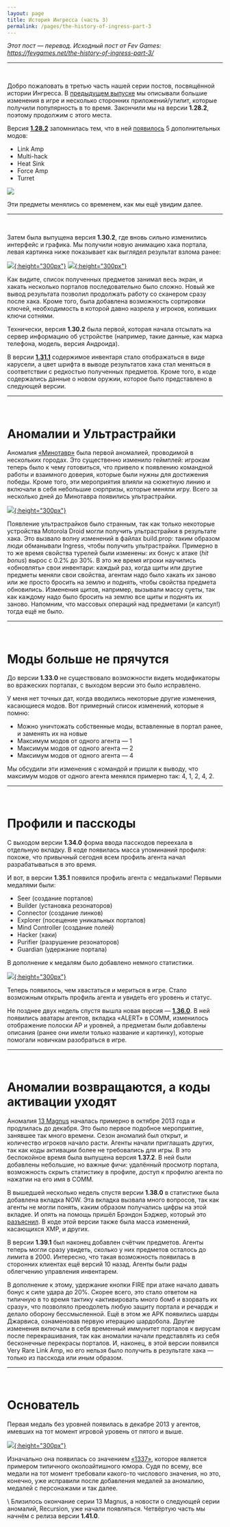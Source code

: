 ```yaml
---
layout: page
title: История Ингресса (часть 3)
permalink: /pages/the-history-of-ingress-part-3
---
```


_Этот пост — перевод. Исходный пост от Fev Games: <https://fevgames.net/the-history-of-ingress-part-3/>_

---
<br />

Добро пожаловать в третью часть нашей серии постов, посвящённой истории Ингресса. В [предыдущем выпуске](/pages/the-history-of-ingress-part-3) мы описывали большие изменения в игре и несколько сторонних приложений/утилит, которые получили популярность в то время. Закончили мы на версии **1.28.2**, поэтому продолжим с этого места.

Версия [**1.28.2**](https://plus.google.com/+Ingress/posts/QkvYjsStnRX) запомнилась тем, что в ней [появилось](https://plus.google.com/+Ingress/posts/DfFfnsCG5qb) 5 дополнительных модов:

* Link Amp
* Multi-hack
* Heat Sink
* Force Amp
* Turret

[![](https://fevgames.net/wp-content/uploads/2016/03/ingressmods5.jpg)](https://fevgames.net/wp-content/uploads/2016/03/ingressmods5.jpg)

Эти предметы менялись со временем, как мы ещё увидим далее.

---
<br />

Затем была выпущена версия **1.30.2**, где вновь сильно изменились интерфейс и графика. Мы получили новую анимацию хака портала, левая картинка ниже показывает как выглядел результат взлома ранее:

[![](https://fevgames.net/wp-content/uploads/2016/03/old-hack-screen-modal.png){:height="300px"}](https://fevgames.net/wp-content/uploads/2016/03/old-hack-screen-modal.png)
[![](https://fevgames.net/wp-content/uploads/2016/03/new-item-hack-e1458823351416.png){:height="300px"}](https://fevgames.net/wp-content/uploads/2016/03/new-item-hack-e1458823351416.png)
 
Как видите, список полученных предметов занимал весь экран, и хакать несколько порталов последовательно было сложно. Новый же вывод результата позволил продолжать работу со сканером сразу после хака. Кроме того, была добавлена возможность сортировки ключей, необходимость в которой давно назрела у игроков, копивших ключи сотнями.

Технически, версия **1.30.2** была первой, которая начала отсылать на сервер информацию об устройстве (например, такие данные, как марка телефона, модель, версия Андроида).

В версии [**1.31.1**](https://plus.google.com/+Ingress/posts/f4N4hQCpRrG) содержимое инвентаря стало отображаться в виде карусели, а цвет шрифта в выводе результатов хака стал меняться в соответствии с редкостью полученных предметов. Кроме того, в коде содержались данные о новом оружии, которое было представлено в следующей версии.

---
<br />

# Аномалии и Ультрастрайки

Аномалия [«Минотавр»](https://plus.google.com/+Ingress/posts/4EpjjbR3tQE) была первой аномалией, проводимой в нескольких городах. Это существенно изменило геймплей: игрокам теперь было к чему готовиться, что привело к появлению командной работы и взаимного доверия, которые были нужны для достижения победы. Кроме того, эти мероприятия влияли на сюжетную линию и включали в себя небольшие сюрпризы, которые меняли игру. Всего за несколько дней до Минотавра появились ультрастрайки.

[![](https://fevgames.net/wp-content/uploads/2016/03/ulta-strike-e1458824499655.png){:height="300px"}](https://fevgames.net/wp-content/uploads/2016/03/ulta-strike-e1458824499655.png)

Появление ультрастрайков было странным, так как только некоторые устройства Motorola Droid могли получить ультрастрайки в результате хака. Это вызвало волну изменений в файлах build.prop: таким образом люди обманывали Ingress, чтобы получить ультрастрайки. Примерно в то же время свойства турелей были изменены: их бонус к атаке (_hit bonus_) вырос с 0.2% до 30%. В это же время игроки научились «обновлять» свои инвентари: каждый раз, когда щиты или другие предметы меняли свои свойства, агентам надо было хакать их заново или же просто бросить на землю и поднять, чтобы свойства предмета обновились. Изменения щитов, например, вызывали массу суеты, так как каждому надо было бросить на землю все щиты и поднять их заново. Напомним, что массовых операций над предметами (и капсул!) тогда ещё не было.

---
<br />

# Моды больше не прячутся

До версии **1.33.0** не существовало возможности видеть модификаторы во вражеских порталах, с выходом версии это было исправлено.

У меня нет точных дат, когда вводились некоторые другие изменения, касающиеся модов. Вот примерный список изменений, которые я помню:

* Можно уничтожать собственные моды, вставленные в портал ранее, и заменять их на новые
* Максимум модов от одного агента — 1
* Максимум модов от одного агента — 2
* Максимум модов от одного агента — 4

Мы обсудили эти изменения с командой и пришли к выводу, что максимум модов от одного агента менялся примерно так: 4, 1, 2, 4, 2.

---
<br />

# Профили и пасскоды

С выходом версии **1.34.0** форма ввода пасскодов переехала в отдельную вкладку. В коде появилась масса упоминаний профиля: похоже, что привычный сегодня всем профиль агента начал разрабатываться в это время.

И вот, в версии **1.35.1** появился профиль агента с медальками! Первыми медалями были:

* Seer (создание порталов)
* Builder (установка резонаторов)
* Connector (создание линков)
* Explorer (посещение уникальных порталов)
* Mind Controller (создание полей)
* Hacker (хаки)
* Purifier (разрушение резонаторов)
* Guardian (удержание портала)

В дополнение к медалям было добавлено немного статистики.

[![](https://fevgames.net/wp-content/uploads/2016/03/IMG_20130912_133147.jpg){:height="300px"}](https://fevgames.net/wp-content/uploads/2016/03/IMG_20130912_133147.jpg)

Теперь появилось, чем хвастаться и мериться в игре. Стало возможным открыть профиль агента и увидеть его уровень и статус.

Не позднее двух недель спустя вышла новая версия — [**1.36.0**](https://plus.google.com/+Ingress/posts/KuqkfV3M12z). В ней появились аватары агентов, вкладка «ALERT» в COMM, изменилось отображение полоски AP и уровней, а предметам были добавлены описания (ранее они имели только название и картинку), которые помогали новичкам разобраться в игре.

---
<br />

# Аномалии возвращаются, а коды активации уходят

Аномалия [13 Magnus](http://www.androidcentral.com/niantic-kicks-global-ingress-event-13magnus) началась примерно в октябре 2013 года и продлилась до декабря. Это было первое подобное мероприятие, занявшее так много времени. Сезон аномалий был открыт, и количество игроков начало расти. Агенты начали приглашать других, так как коды активации более не требовались для игры. В это беспокойное время была выпущена версия **1.37.2**. В ней были добавлены небольшие, но важные фичи: удалённый просмотр портала, возможность скрыть статистику в профиле, доступ к профилю агента по нажатии на его имя в COMM.

В вышедшей несколько недель спустя версии **1.38.0** в статистике была добавлена вкладка NOW. Эта вкладка вызвала много вопросов, так как агенты не могли понять, каким образом получались цифры на этой вкладке. И опять на помощь пришёл Брэндон Бэджер, который это [разъяснил](https://plus.google.com/u/0/+BrandonBadger/posts/HDvzgW8pAtv). В коде этой версии также была масса изменений, касающихся XMP, и других.

В версии **1.39.1** был наконец добавлен счётчик предметов. Агенты теперь могли сразу увидеть, сколько у них предметов осталось до лимита в 2000. Интересно, что такая возможность появилась в сторонних клиентах ещё версий 10 назад. Агенты были рады облегчению управления инвентарем.

В дополнение к этому, удержание кнопки FIRE при атаке начало давать бонус к силе удара до 20%. Скорее всего, это стало ответом на типичную в то время тактику «активировать много бомб и взорвать их сразу», что позволяло преодолеть любую защиту портала и речардж и делало оборону бессмысленной. Ещё в этом же APK появились шарды Джарвиса, ознаменовав первую итерацию шардобола. Другие изменения включали в себя временный иммунитет порталов к вирусам после перекрашивания, так как аномалии начали представлять из себя бесконечные перекрасы порталов. И, наконец, в этой версии появился Very Rare Link Amp, но его нельзя было получить в результате хака — только из пасскода или иным образом.

---
<br />

# Основатель

Первая медаль без уровней появилась в декабре 2013 у агентов, имевших на тот момент игровой уровень от пятого и выше.

[![](https://fevgames.net/wp-content/uploads/2016/03/founder-1337-first-non-tiered-badge-e1458911773421.png){:height="300px"}](https://fevgames.net/wp-content/uploads/2016/03/founder-1337-first-non-tiered-badge-e1458911773421.png)

Изначально она появилась со значением [«1337»](https://en.wikipedia.org/wiki/Leet), которое является примером типичного околоайтишного юмора. Судя по всему, все медали на тот момент требовали какого-то числового значения, но это, конечно, уже исправили после добавления медалей за аномалию, медалей с персонажами и так далее.

\\
Близилось окончание серии 13 Magnus, а новости о следующей серии аномалий, Recursion, уже начали появляться. Четвёртую часть мы начнём с релиза версии **1.41.0**.